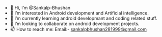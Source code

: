 - 👋 Hi, I’m @Sankalp-Bhushan
- 👀 I’m interested in Android development and Artificial intelligence.
- 🌱 I’m currently learning android developmant and coding related stuff.
- 💞️ I’m looking to collaborate on android development projects.
- 📫 How to reach me: Email:- sankalpbhushan281999@gmail.com

<!---
Sankalp-Bhushan/Sankalp-Bhushan is a ✨ special ✨ repository because its `README.md` (this file) appears on your GitHub profile.
You can click the Preview link to take a look at your changes.
--->
